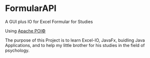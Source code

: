 # FormularAPI
A GUI plus IO for Excel Formular for Studies

Using [Apache POI&copy;](https://poi.apache.org/)

The purpose of this Project is to learn Excel-IO, JavaFx, buidling Java Applications,
and to help my little brother for his studies in the field of psychology.   
